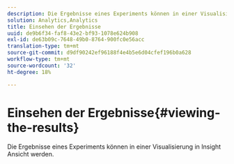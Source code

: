 ```yaml
---
description: Die Ergebnisse eines Experiments können in einer Visualisierung in Insight Ansicht werden.
solution: Analytics,Analytics
title: Einsehen der Ergebnisse
uuid: de9b6f34-faf8-43e2-bf93-1078e624b908
exl-id: de63b09c-7648-49b0-8764-900fc0e56acc
translation-type: tm+mt
source-git-commit: d9df90242ef96188f4e4b5e6d04cfef196b0a628
workflow-type: tm+mt
source-wordcount: '32'
ht-degree: 18%

---
```


# Einsehen der Ergebnisse{#viewing-the-results}

Die Ergebnisse eines Experiments können in einer Visualisierung in Insight Ansicht werden.
